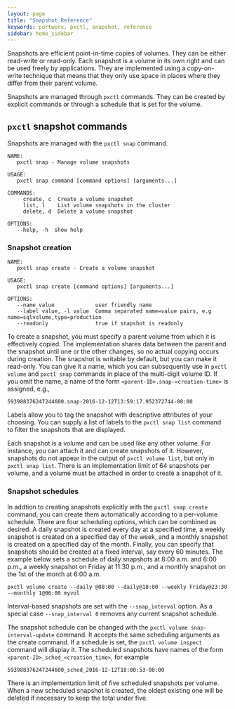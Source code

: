 ```yaml
---
layout: page
title: "Snapshot Reference"
keywords: portworx, pxctl, snapshot, reference
sidebar: home_sidebar
---
```

Snapshots are efficient point-in-time copies of volumes.  They can
be either read-write or read-only.  Each snapshot is a volume in its
own right and can be used freely by applications.  They are implemented
using a copy-on-write technique that means that they only use space in
places where they differ from their parent volume.

Snapshots are managed through `pxctl` commands.  They can be created
by explicit commands or through a schedule that is set for the volume.

## `pxctl` snapshot commands

Snapshots are managed with the `pxctl snap` command.

```
NAME:
   pxctl snap - Manage volume snapshots

USAGE:
   pxctl snap command [command options] [arguments...]

COMMANDS:
     create, c  Create a volume snapshot
     list, l    List volume snapshots in the cluster
     delete, d  Delete a volume snapshot

OPTIONS:
   --help, -h  show help
```
### Snapshot creation
```
NAME:
   pxctl snap create - Create a volume snapshot

USAGE:
   pxctl snap create [command options] [arguments...]

OPTIONS:
   --name value             user friendly name
   --label value, -l value  Comma separated name=value pairs, e.g name=sqlvolume,type=production
   --readonly               true if snapshot is readonly
```

To create a snapshot, you must specify a parent volume from which
it is effectively copied.  The implementation shares data between
the parent and the snapshot until one or the other changes, so no 
actual copying occurs during creation.  The snapshot is writable
by default, but you can make it read-only.  You can give it a name,
which you can subsequently use in `pxctl volume` and `pxctl snap`
commands in place of the multi-digit volume ID.  If you omit the
name, a name of the form `<parent-ID>.snap-<creation-time>`
is assigned, e.g.,
```
593988376247244600.snap-2016-12-12T13:59:17.952372744-08:00
```
Labels allow you to tag the snapshot with descriptive attributes
of your choosing.  You can supply a list of labels to the
`pxctl snap list` command to filter the snapshots that are
displayed.

Each snapshot is a volume and can be used like any other volume.
For instance, you can attach it and can create snapshots of it.
However, snapshots do not appear in the output of `pxctl volume list`,
but only in `pxctl snap list`.  There is an implementation limit
of 64 snapshots per volume, and a volume must be attached in
order to create a snapshot of it.

### Snapshot schedules

In addtion to creating snapshots explicitly with the ``pxctl snap
create`` command, you can create them automatically according to a
per-volume schedule.  There are four scheduling options, which can
be combined as desired.  A daily snapshot is created every day at
a specified time, a weekly snapshot is created on a specified day
of the week, and a monthly snapshot is created on a specified day
of the month.  Finally, you can specify that snapshots should be
created at a fixed interval, say every 60 minutes.  The example below
sets a schedule of daily snapshots at 8:00 a.m. and 6:00 p.m., a
weekly snapshot on Friday at 11:30 p.m., and a monthly snapshot on
the 1st of the month at 6:00 a.m.
```
pxctl volume create --daily @08:00 --daily@18:00 --weekly Friday@23:30 --monthly 1@06:00 myvol
```
Interval-based snapshots are set with the `--snap_interval` option.
As a special case `--snap_interval 0` removes any current snapshot
schedule.

The snapshot schedule can be changed with the
`pxctl volume snap-interval-update` command.  It accepts the
same scheduling arguments as the create command.  If a schedule
is set, the `pxctl volume inspect` command will display it.
The scheduled snapshots have names of the form
`<parent-ID>_sched_<creation_time>`, for example
```
593988376247244600_sched_2016-12-12T18:00:53-08:00
```
There is an implementation limit of five scheduled snapshots per
volume.  When a new scheduled snapshot is created, the oldest
existing one will be deleted if necessary to keep the total
under five.
